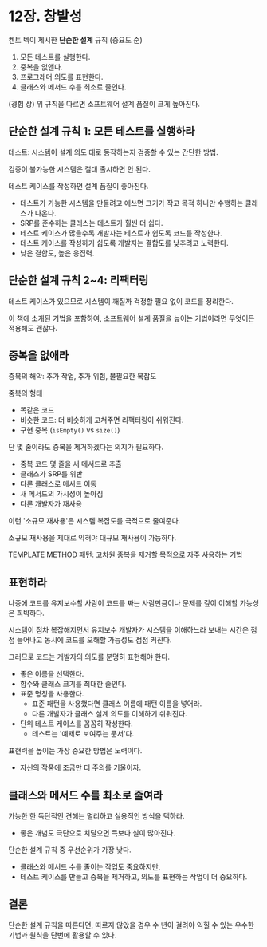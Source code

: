 # 12장. 창발성

켄트 벡이 제시한 **단순한 설계** 규칙 (중요도 순)

1. 모든 테스트를 실행한다.
2. 중복을 없앤다.
3. 프로그래머 의도를 표현한다.
4. 클래스와 메서드 수를 최소로 줄인다.

(경험 상) 위 규칙을 따르면 소프트웨어 설계 품질이 크게 높아진다.

## 단순한 설계 규칙 1: 모든 테스트를 실행하라

테스트: 시스템이 설계 의도 대로 동작하는지 검증할 수 있는 간단한 방법.

검증이 불가능한 시스템은 절대 출시하면 안 된다.

테스트 케이스를 작성하면 설계 품질이 좋아진다.

- 테스트가 가능한 시스템을 만들려고 애쓰면 크기가 작고 목적 하나만 수행하는 클래스가 나온다.
- SRP를 준수하는 클래스는 테스트가 훨씬 더 쉽다.
- 테스트 케이스가 많을수록 개발자는 테스트가 쉽도록 코드를 작성한다.
- 테스트 케이스를 작성하기 쉽도록 개발자는 결합도를 낮추려고 노력한다.
- 낮은 결합도, 높은 응집력.

## 단순한 설계 규칙 2~4: 리팩터링

테스트 케이스가 있으므로 시스템이 깨질까 걱정할 필요 없이 코드를 정리한다.

이 책에 소개된 기법을 포함하여, 소프트웨어 설계 품질을 높이는 기법이라면 무엇이든 적용해도 괜찮다.

## 중복을 없애라

중복의 해악: 추가 작업, 추가 위험, 불필요한 복잡도

중복의 형태

- 똑같은 코드
- 비슷한 코드: 더 비슷하게 고쳐주면 리팩터링이 쉬워진다.
- 구현 중복 (`isEmpty()` vs `size()`)

단 몇 줄이라도 중복을 제거하겠다는 의지가 필요하다.

- 중복 코드 몇 줄을 새 메서드로 추출
- 클래스가 SRP를 위반
- 다른 클래스로 메서드 이동
- 새 메서드의 가시성이 높아짐
- 다른 개발자가 재사용

이런 '소규모 재사용'은 시스템 복잡도를 극적으로 줄여준다.

소규모 재사용을 제대로 익혀야 대규모 재사용이 가능하다.

TEMPLATE METHOD 패턴: 고차원 중복을 제거할 목적으로 자주 사용하는 기법

## 표현하라

나중에 코드를 유지보수할 사람이 코드를 짜는 사람만큼이나 문제를 깊이 이해할 가능성은 희박하다.

시스템이 점차 복잡해지면서 유지보수 개발자가 시스템을 이해하느라 보내는 시간은 점점 늘어나고 동시에 코드를 오해할 가능성도 점점 커진다.

그러므로 코드는 개발자의 의도를 분명히 표현해야 한다.

- 좋은 이름을 선택한다.
- 함수와 클래스 크기를 최대한 줄인다.
- 표준 명칭을 사용한다.
    - 표준 패턴을 사용했다면 클래스 이름에 패턴 이름을 넣어라.
    - 다른 개발자가 클래스 설계 의도를 이해하기 쉬워진다.
- 단위 테스트 케이스를 꼼꼼히 작성한다.
    - 테스트는 '예제로 보여주는 문서'다.

표현력을 높이는 가장 중요한 방법은 노력이다.

- 자신의 작품에 조금만 더 주의를 기울이자.

## 클래스와 메서드 수를 최소로 줄여라

가능한 한 독단적인 견해는 멀리하고 실용적인 방식을 택하라.

- 좋은 개념도 극단으로 치달으면 득보다 실이 많아진다.

단순한 설계 규칙 중 우선순위가 가장 낮다.

- 클래스와 메서드 수를 줄이는 작업도 중요하지만,
- 테스트 케이스를 만들고 중복을 제거하고, 의도를 표현하는 작업이 더 중요하다.

## 결론

단순한 설계 규칙을 따른다면, 따르지 않았을 경우 수 년이 걸려야 익힐 수 있는 우수한 기법과 원칙을 단번에 활용할 수 있다.
